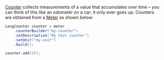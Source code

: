 [Counter](https://javadoc.io/doc/io.opentelemetry/opentelemetry-api/latest/io/opentelemetry/api/metrics/LongCounter.html) collects measurements of a value that accumulates over time – you can think of this like an odometer on a car; it only ever goes up.
Counters are obtained from a [Meter](../meter/index.html) as shown below:

```java
LongCounter counter = meter
	.counterBuilder("my-counter")
	.setDescription("My test counter")
	.setUnit("my-unit")
	.build();			

counter.add(25);
```